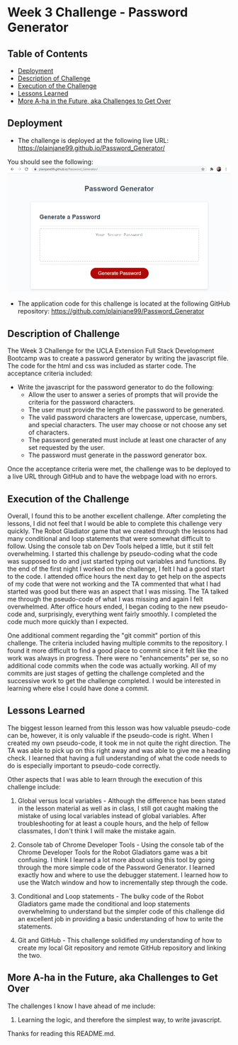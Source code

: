 # Week 3 Challenge - Password Generator

## Table of Contents

* [Deployment](#deploy)
* [Description of Challenge](#description)
* [Execution of the Challenge](#execution)
* [Lessons Learned](#lessons)
* [More A-ha in the Future, aka Challenges to Get Over](#challenges)

## Deployment <a name="deploy"></a>

* The challenge is deployed at the following live URL:
https://plainjane99.github.io/Password_Generator/

You should see the following:
![Screenshot](./assets/images/password_generator_screenshot.png)

* The application code for this challenge is located at the following GitHub repository:
https://github.com/plainjane99/Password_Generator


## Description of Challenge <a name="description"></a>

The Week 3 Challenge for the UCLA Extension Full Stack Development Bootcamp was to create a password generator by writing the javascript file.  The code for the html and css was included as starter code. The acceptance criteria included:  

* Write the javascript for the password generator to do the following:
    * Allow the user to answer a series of prompts that will provide the criteria for the password characters.
    * The user must provide the length of the password to be generated.
    * The valid password characters are lowercase, uppercase, numbers, and special characters.  The user may choose or not choose any set of characters.
    * The password generated must include at least one character of any set requested by the user.
    * The password must generate in the password generator box.

Once the acceptance criteria were met, the challenge was to be deployed to a live URL through GitHub and to have the webpage load with no errors.  

## Execution of the Challenge <a name="execution"></a>

Overall, I found this to be another excellent challenge.  After completing the lessons, I did not feel that I would be able to complete this challenge very quickly.  The Robot Gladiator game that we created through the lessons had many conditional and loop statements that were somewhat difficult to follow.  Using the console tab on Dev Tools helped a little, but it still felt overwhelming.  I started this challenge by pseudo-coding what the code was supposed to do and just started typing out variables and functions.  By the end of the first night I worked on the challenge, I felt I had a good start to the code.  I attended office hours the next day to get help on the aspects of my code that were not working and the TA commented that what I had started was good but there was an aspect that I was missing.  The TA talked me through the pseudo-code of what I was missing and again I felt overwhelmed.  After office hours ended, I began coding to the new pseudo-code and, surprisingly, everything went fairly smoothly.  I completed the code much more quickly than I expected.  

One additional comment regarding the "git commit" portion of this challenge.  The criteria included having multiple commits to the repository.  I found it more difficult to find a good place to commit since it felt like the work was always in progress.  There were no "enhancements" per se, so no additional code commits when the code was actually working.  All of my commits are just stages of getting the challenge completed and the successive work to get the challenge completed.  I would be interested in learning where else I could have done a commit.

## Lessons Learned <a name="lessons"></a>

The biggest lesson learned from this lesson was how valuable pseudo-code can be, however, it is only valuable if the pseudo-code is right.  When I created my own pseudo-code, it took me in not quite the right direction.  The TA was able to pick up on this right away and was able to give me a heading check.  I learned that having a full understanding of what the code needs to do is especially important to pseudo-code correctly.

Other aspects that I was able to learn through the execution of this challenge include:

1. Global versus local variables - Although the difference has been stated in the lesson material as well as in class, I still got caught making the mistake of using local variables instead of global variables.  After troubleshooting for at least a couple hours, and the help of fellow classmates, I don't think I will make the mistake again.

2. Console tab of Chrome Developer Tools - Using the console tab of the Chrome Developer Tools for the Robot Gladiators game was a bit confusing.  I think I learned a lot more about using this tool by going through the more simple code of the Password Generator.  I learned exactly how and where to use the debugger statement.  I learned how to use the Watch window and how to incrementally step through the code.

3.  Conditional and Loop statements - The bulky code of the Robot Gladiators game made the conditional and loop statements overwhelming to understand but the simpler code of this challenge did an excellent job in providing a basic understanding of how to write the statements. 

4.  Git and GitHub - This challenge solidified my understanding of how to create my local Git repository and remote GitHub repository and linking the two.

## More A-ha in the Future, aka Challenges to Get Over <a name="challenges"></a>

The challenges I know I have ahead of me include:
1. Learning the logic, and therefore the simplest way, to write javascript.

Thanks for reading this README.md.